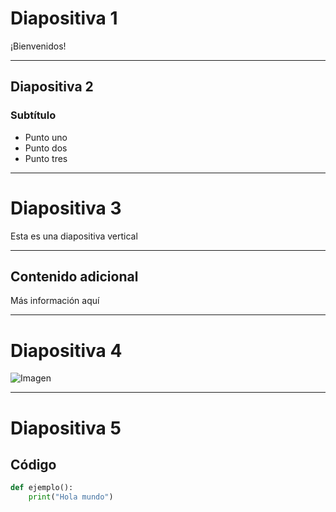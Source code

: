 # Diapositiva 1
¡Bienvenidos!

---

## Diapositiva 2
### Subtítulo

* Punto uno
* Punto dos
* Punto tres

----

# Diapositiva 3
Esta es una diapositiva vertical
<!-- .slide: data-notes="Nota importante sobre este slide" -->

---
## Contenido adicional
Más información aquí

---

# Diapositiva 4
![Imagen](images/mi-imagen.jpg)

---

# Diapositiva 5
## Código
```python
def ejemplo():
    print("Hola mundo")
```